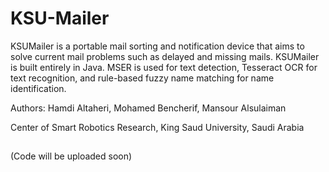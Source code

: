 # KSU-Mailer
KSUMailer is a portable mail sorting and notification device that aims to solve current mail problems such as delayed and missing mails. KSUMailer is built entirely in Java. MSER is used for text detection, Tesseract OCR for text recognition, and rule-based fuzzy name matching for name identification.

Authors: Hamdi Altaheri, Mohamed Bencherif, Mansour Alsulaiman

Center of Smart Robotics Research, King Saud University, Saudi Arabia

##


(Code will be uploaded soon)
